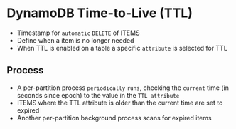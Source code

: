 # DynamoDB Time-to-Live (TTL)

- Timestamp for `automatic` `DELETE` of ITEMS
- Define when a item is no longer needed
- When TTL is enabled on a table a specific `attribute` is selected for TTL

## Process

- A per-partition process `periodically` `runs`, checking the `current` time (in seconds since epoch) to the value in the `TTL attribute`
- ITEMS where the TTL attribute is older than the current time are set to expired
- Another per-partition background process scans for expired items